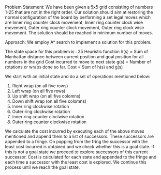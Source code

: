 Problem Statement:
We have been given a 5x5 grid consisting of numbers 1-25 that are not in the right order. 
Our solution should aim at restoring the normal configuration of the board by performing a set legal moves which are Inner ring counter clock movement, Inner ring counter clock wise movement, Outer ring counter clock movement, Outer ring clock wise movement.
The solution should be reached in minimum number of moves.


Approach:
We employ A* search to implement a solution for this problem.

The state space for this problem is : 25
Heuristic function h(s) = Sum of Manhattan distance between current position and goal position for all numbers in the grid
Cost incurred to move to next state g(s) = Number of rotations or wraps done so far.
Cost = Sum of h(s) and g(s)


We start with an initial state and do a set of operations mentioned below:
1. Right wrap (on all five rows)
2. Left wrap (on all five rows)
3. Up shift wrap (on all five colomns)
4. Down shift wrap (on all five colomns)
5. Inner ring clockwise rotation
6. Outer ring clockwise rotation
7. Inner ring counter cloclwise rotation
8. Outer ring counter clockwise rotation

We calculate the cost incurred by executing each of the above moves mentioned and append them to a list of successors. These successors are appended to a fringe. On popping from the fring the successor with the least cost incurred is obtained and we check whether this is a goal state. If this is not a goal state we proceed to explore successors of this current successor. Cost is calculated for each state and appended to the fringe and each time a successor with the least cost is explored. We continue this process until we reach the goal state.
